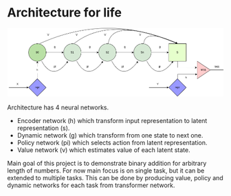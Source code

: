 # Architecture for life

![arch](img/arch.png)

Architecture has 4 neural networks.
- Encoder network (h) which transform input representation to latent representation (s).
- Dynamic network (g) which transform from one state to next one.
- Policy network (pi) which selects action from latent representation.
-  Value network (v) which estimates value of each latent state.

Main goal of this project is to demonstrate binary addition for arbitrary length of numbers.
For now main focus is on single task, but it can be extended to multiple tasks.
This can be done by producing value, policy and dynamic networks for each task from transformer network.